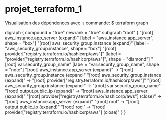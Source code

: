 # projet_terraform_1
Visualisation des dépendences avec la commande: $ terraform graph

digraph {
        compound = "true"
        newrank = "true"
        subgraph "root" {
                "[root] aws_instance.app_server (expand)" [label = "aws_instance.app_server", shape = "box"]
                "[root] aws_security_group.instance (expand)" [label = "aws_security_group.instance", shape = "box"]
                "[root] provider[\"registry.terraform.io/hashicorp/aws\"]" [label = "provider[\"registry.terraform.io/hashicorp/aws\"]", shape = "diamond"]
                "[root] var.security_group_name" [label = "var.security_group_name", shape = "note"]
                "[root] aws_instance.app_server (expand)" -> "[root] aws_security_group.instance (expand)"
                "[root] aws_security_group.instance (expand)" -> "[root] provider[\"registry.terraform.io/hashicorp/aws\"]"
                "[root] aws_security_group.instance (expand)" -> "[root] var.security_group_name"
                "[root] output.public_ip (expand)" -> "[root] aws_instance.app_server (expand)"
                "[root] provider[\"registry.terraform.io/hashicorp/aws\"] (close)" -> "[root] aws_instance.app_server (expand)"
                "[root] root" -> "[root] output.public_ip (expand)"
                "[root] root" -> "[root] provider[\"registry.terraform.io/hashicorp/aws\"] (close)"
        }
}
